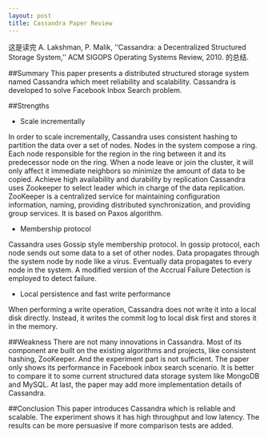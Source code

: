 ```yaml
---
layout: post
title: Cassandra Paper Review 
---
```


这是读完 A. Lakshman, P. Malik, ‘‘Cassandra: a Decentralized Structured Storage System,’’ ACM SIGOPS Operating Systems Review, 2010. 的总结.

##Summary
This paper presents a distributed structured storage system named Cassandra which meet reliability and scalability. Cassandra is developed to solve Facebook Inbox Search problem.

##Strengths
* Scale incrementally

In order to scale incrementally, Cassandra uses consistent hashing to partition the data over a set of nodes. Nodes in the system compose a ring. Each node responsible for the region in the ring between it and its predecessor node on the ring. When a node leave or join the cluster, it will only affect it immediate neighbors so minimize the amount of data to be copied.
Achieve high availability and durability by replication
Cassandra uses Zookeeper to select leader which in charge of the data replication. ZooKeeper is a centralized service for maintaining configuration information, naming, providing distributed synchronization, and providing group services. It is based on Paxos algorithm.
 
* Membership protocol

Cassandra uses Gossip style membership protocol. In gossip protocol, each node sends out some data to a set of other nodes. Data propagates through the system node by node like a virus. Eventually data propagates to every node in the system. A modified version of the Accrual Failure Detection is employed to detect failure.

* Local persistence and fast write performance

When performing a write operation, Cassandra does not write it into a local disk directly. Instead, it writes the commit log to local disk first and stores it in the memory. 

##Weakness
There are not many innovations in Cassandra. Most of its component are built on the existing algorithms and projects, like consistent hashing, ZooKeeper. And the experiment part is not sufficient. The paper only shows its performance in Facebook inbox search scenario. It is better to compare it to some current structured data storage system like MongoDB and MySQL. At last, the paper may add more implementation details of Cassandra.

##Conclusion
This paper introduces Cassandra which is reliable and scalable. The experiment shows it has high throughput and low latency. The results can be more persuasive if more comparison tests are added.
